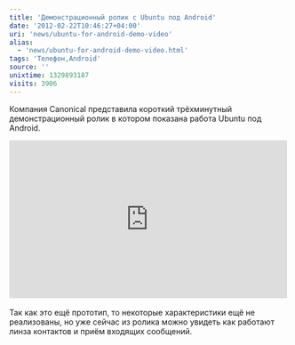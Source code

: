 ```yaml
---
title: 'Демонстрационный ролик с Ubuntu под Android'
date: '2012-02-22T10:46:27+04:00'
uri: 'news/ubuntu-for-android-demo-video'
alias: 
  - 'news/ubuntu-for-android-demo-video.html'
tags: 'Телефон,Android'
source: ''
unixtime: 1329893187
visits: 3906
---
```

Компания Canonical представила короткий трёхминутный демонстрационный ролик в котором показана работа Ubuntu под Android.

<iframe width="500" height="284" src="https://www.youtube.com/embed/3pZUCKt0RKc" frameborder="0" allowfullscreen=""></iframe> 

Так как это ещё прототип, то некоторые характеристики ещё не реализованы, но уже сейчас из ролика можно увидеть как работают линза контактов и приём входящих сообщений.
